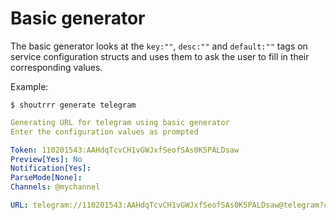 # Basic generator

The basic generator looks at the `key:""`, `desc:""` and `default:""` tags on service configuration structs and uses them to ask the user to fill in their corresponding values.

Example:
```shell
$ shoutrrr generate telegram
```
```yaml
Generating URL for telegram using basic generator
Enter the configuration values as prompted

Token: 110201543:AAHdqTcvCH1vGWJxfSeofSAs0K5PALDsaw
Preview[Yes]: No
Notification[Yes]:
ParseMode[None]:
Channels: @mychannel

URL: telegram://110201543:AAHdqTcvCH1vGWJxfSeofSAs0K5PALDsaw@telegram?channels=@mychannel&notification=Yes&parsemode=None&preview=No
```
